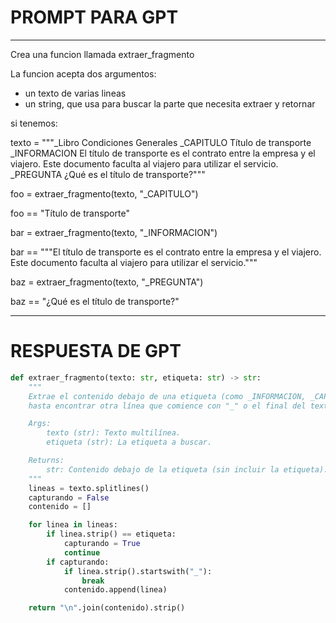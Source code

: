 # PROMPT PARA GPT

---

Crea una funcion llamada extraer_fragmento

La funcion acepta dos argumentos:
* un texto de varias lineas
* un string, que usa para buscar la parte que necesita extraer y retornar

si tenemos:

texto = """_Libro
Condiciones Generales
_CAPITULO
Título de transporte
_INFORMACION
El título de transporte es el contrato entre la empresa y el viajero.
Este documento faculta al viajero para utilizar el servicio.
_PREGUNTA
¿Qué es el título de transporte?"""

foo = extraer_fragmento(texto, "_CAPITULO")

foo == "Título de transporte"

bar = extraer_fragmento(texto, "_INFORMACION")

bar == """El título de transporte es el contrato entre la empresa y el viajero.
Este documento faculta al viajero para utilizar el servicio."""

baz = extraer_fragmento(texto, "_PREGUNTA")

baz == "¿Qué es el título de transporte?"

---

# RESPUESTA DE GPT

``` py
def extraer_fragmento(texto: str, etiqueta: str) -> str:
    """
    Extrae el contenido debajo de una etiqueta (como _INFORMACION, _CAPITULO, etc.),
    hasta encontrar otra línea que comience con "_" o el final del texto.

    Args:
        texto (str): Texto multilínea.
        etiqueta (str): La etiqueta a buscar.

    Returns:
        str: Contenido debajo de la etiqueta (sin incluir la etiqueta).
    """
    lineas = texto.splitlines()
    capturando = False
    contenido = []

    for linea in lineas:
        if linea.strip() == etiqueta:
            capturando = True
            continue
        if capturando:
            if linea.strip().startswith("_"):
                break
            contenido.append(linea)

    return "\n".join(contenido).strip()

```
